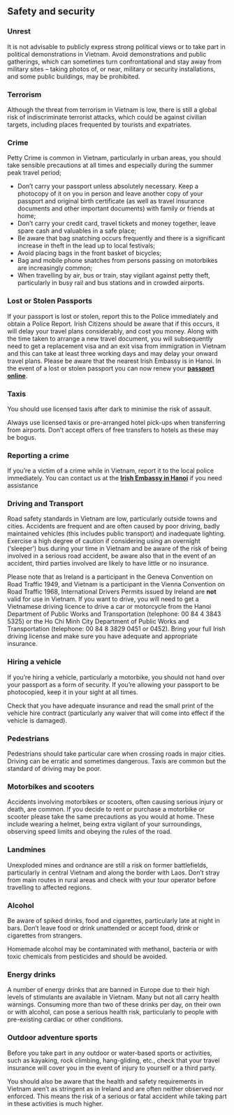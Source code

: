 ## Safety and security

### **Unrest**

It is not advisable to publicly express strong political views or to take part in political demonstrations in Vietnam. Avoid demonstrations and public gatherings, which can sometimes turn confrontational and stay away from military sites – taking photos of, or near, military or security installations, and some public buildings, may be prohibited.

### **Terrorism**

Although the threat from terrorism in Vietnam is low, there is still a global risk of indiscriminate terrorist attacks, which could be against civilian targets, including places frequented by tourists and expatriates.

### **Crime**

Petty Crime is common in Vietnam, particularly in urban areas, you should take sensible precautions at all times and especially during the summer peak travel period;

* Don’t carry your passport unless absolutely necessary. Keep a photocopy of it on you in person and leave another copy of your passport and original birth certificate (as well as travel insurance documents and other important documents) with family or friends at home;
* Don’t carry your credit card, travel tickets and money together, leave spare cash and valuables in a safe place;
* Be aware that bag snatching occurs frequently and there is a significant increase in theft in the lead up to local festivals;
* Avoid placing bags in the front basket of bicycles;
* Bag and mobile phone snatches from persons passing on motorbikes are increasingly common;
* When travelling by air, bus or train, stay vigilant against petty theft, particularly in busy rail and bus stations and in crowded airports.

### **Lost or Stolen Passports**

If your passport is lost or stolen, report this to the Police immediately and obtain a Police Report. Irish Citizens should be aware that if this occurs, it will delay your travel plans considerably, and cost you money. Along with the time taken to arrange a new travel document, you will subsequently need to get a replacement visa and an exit visa from immigration in Vietnam and this can take at least three working days and may delay your onward travel plans. Please be aware that the nearest Irish Embassy is in Hanoi. In the event of a lost or stolen passport you can now renew your [**passport online**](/en/dfa/passports/passport-online/).

### **Taxis**

You should use licensed taxis after dark to minimise the risk of assault.

Always use licensed taxis or pre-arranged hotel pick-ups when transferring from airports. Don’t accept offers of free transfers to hotels as these may be bogus.

### **Reporting a crime**

If you’re a victim of a crime while in Vietnam, report it to the local police immediately. You can contact us at the [**Irish Embassy in Hanoi**](/en/vietnam/hanoi/) if you need assistance

### **Driving and Transport**

Road safety standards in Vietnam are low, particularly outside towns and cities. Accidents are frequent and are often caused by poor driving, badly maintained vehicles (this includes public transport) and inadequate lighting. Exercise a high degree of caution if considering using an overnight (‘sleeper’) bus during your time in Vietnam and be aware of the risk of being involved in a serious road accident, be aware also that in the event of an accident, third parties involved are likely to have little or no insurance.

Please note that as Ireland is a participant in the Geneva Convention on Road Traffic 1949, and Vietnam is a participant in the Vienna Convention on Road Traffic 1968, International Drivers Permits issued by Ireland are **not** valid for use in Vietnam. If you want to drive, you will need to get a Vietnamese driving licence to drive a car or motorcycle from the Hanoi Department of Public Works and Transportation (telephone: 00 84 4 3843 5325) or the Ho Chi Minh City Department of Public Works and Transportation (telephone: 00 84 8 3829 0451 or 0452). Bring your full Irish driving license and make sure you have adequate and appropriate insurance.

### **Hiring a vehicle**

If you’re hiring a vehicle, particularly a motorbike, you should not hand over your passport as a form of security. If you’re allowing your passport to be photocopied, keep it in your sight at all times.

Check that you have adequate insurance and read the small print of the vehicle hire contract (particularly any waiver that will come into effect if the vehicle is damaged).

### **Pedestrians**

Pedestrians should take particular care when crossing roads in major cities.  Driving can be erratic and sometimes dangerous. Taxis are common but the standard of driving may be poor.

### **Motorbikes and scooters**

Accidents involving motorbikes or scooters, often causing serious injury or death, are common. If you decide to rent or purchase a motorbike or scooter please take the same precautions as you would at home. These include wearing a helmet, being extra vigilant of your surroundings, observing speed limits and obeying the rules of the road.

### **Landmines**

Unexploded mines and ordnance are still a risk on former battlefields, particularly in central Vietnam and along the border with Laos. Don’t stray from main routes in rural areas and check with your tour operator before travelling to affected regions.

### **Alcohol**

Be aware of spiked drinks, food and cigarettes, particularly late at night in bars. Don’t leave food or drink unattended or accept food, drink or cigarettes from strangers.

Homemade alcohol may be contaminated with methanol, bacteria or with toxic chemicals from pesticides and should be avoided.

### **Energy drinks**

A number of energy drinks that are banned in Europe due to their high levels of stimulants are available in Vietnam. Many but not all carry health warnings. Consuming more than two of these drinks per day, on their own or with alcohol, can pose a serious health risk, particularly to people with pre-existing cardiac or other conditions.

### **Outdoor adventure sports**

Before you take part in any outdoor or water-based sports or activities, such as kayaking, rock climbing, hang-gliding, etc., check that your travel insurance will cover you in the event of injury to yourself or a third party.

You should also be aware that the health and safety requirements in Vietnam aren’t as stringent as in Ireland and are often neither observed nor enforced. This means the risk of a serious or fatal accident while taking part in these activities is much higher.